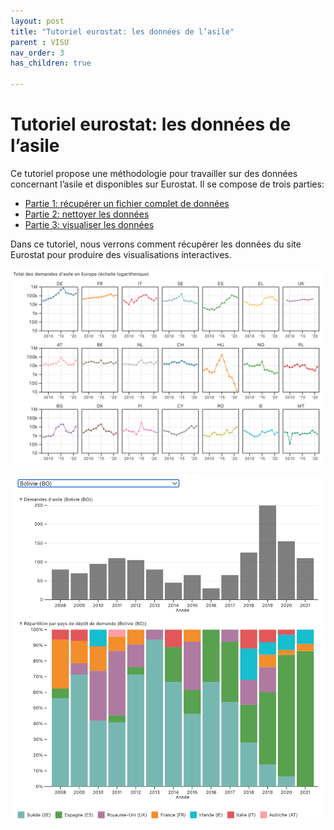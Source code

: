 ```yaml
---
layout: post
title: "Tutoriel eurostat: les données de l’asile"
parent : VISU
nav_order: 3
has_children: true

---
```


# Tutoriel eurostat: les données de l’asile

Ce tutoriel propose une méthodologie pour travailler sur des données concernant l’asile et disponibles sur Eurostat. Il se compose de trois parties:

* [Partie 1: récupérer un fichier complet de données](./tuto-eurostat-1.html)
* [Partie 2: nettoyer les données](./tuto-eurostat-2.html)
* [Partie 3: visualiser les données](./tuto-eurostat-3.html)

Dans ce tutoriel, nous verrons comment récupérer les données du site Eurostat pour produire des visualisations interactives.

[![](../img/eurostat-visu-1.png)](https://datasile.org/visualisation/tuto-eurostat-3.html)

[![](../img/eurostat-visu-2.png)](https://datasile.org/visualisation/tuto-eurostat-3.html)
